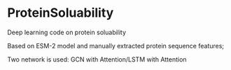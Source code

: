 # ProteinSoluability
Deep learning code on protein soluability

Based on ESM-2 model and manually extracted protein sequence features;

Two network is used: GCN with Attention/LSTM with Attention
